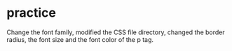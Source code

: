 # practice
Change the font family, modified the CSS file directory, changed the border radius, the font size and the font color of the p tag.